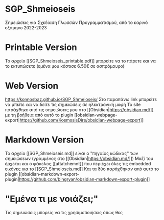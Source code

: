 # SGP_Shmeioseis
Σημειώσεις για Σχεδίαση Γλωσσών Προγραμματισμού, από το εαρινό εξάμηνο 2022-2023

# Printable Version
Το αρχείο [[SGP_Shmeioseis_printable.pdf]] μπορείτε να το πάρετε και να το εκτυπώσετε (εμένα μου κόστισε 6.50€ σε ασπρόμαυρο)

# Web Version
https://konnosbaz.github.io/SGP_Shmeioseis/
Στο παραπάνω link μπορείτε να μπείτε και να δείτε τις σημειώσεις σε ηλεκτρονική μοφή 
Το site παράχθηκε από τις σημειώσεις μου στο [[Obsidian|https://obsidian.md/]] 
με τη βοήθεια από αυτό το plugin [[obsidian-webpage-export|https://github.com/KosmosisDire/obsidian-webpage-export]] 

# Markdown Version
Το αρχείο [[SGP_Shmeioseis.md]] είναι ο "πηγαίος κώδικας" των σημειώσεων (γραμμένος στο [[Obsidian|https://obsidian.md/]])
Μαζί του έρχεται και ο φάκελος [[attatchemnt]] που περιέχει όλες τις embedded εικόνες για το [[SGP_Shmeioseis.md]]
Και τα δύο παράχθηκαν από  αυτό το plugin [[obsidian-markdown-export-plugin|https://github.com/bingryan/obsidian-markdown-export-plugin]]

# "Εμένα τι με νοιάζει;"
Τις σημειώσεις μπορείς να τις χρησιμοποιήσεις όπως θες
